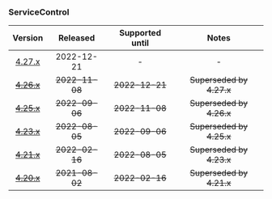 ### ServiceControl

| Version   | Released       | Supported until   | Notes                             |
|:---------:|:--------------:|:-----------------:|:---------------------------------:|
| [4.27.x](https://www.nuget.org/packages/Particular.PlatformSample.ServiceControl/4.27.4) | 2022-12-21     | -                 | -                                 |
| [~~4.26.x~~](https://www.nuget.org/packages/Particular.PlatformSample.ServiceControl/4.26.0) | ~~2022-11-08~~ | ~~2022-12-21~~    | ~~Superseded by 4.27.x~~          |
| [~~4.25.x~~](https://www.nuget.org/packages/Particular.PlatformSample.ServiceControl/4.25.2) | ~~2022-09-06~~ | ~~2022-11-08~~    | ~~Superseded by 4.26.x~~          |
| [~~4.23.x~~](https://www.nuget.org/packages/Particular.PlatformSample.ServiceControl/4.23.0) | ~~2022-08-05~~ | ~~2022-09-06~~    | ~~Superseded by 4.25.x~~          |
| [~~4.21.x~~](https://www.nuget.org/packages/Particular.PlatformSample.ServiceControl/4.21.8) | ~~2022-02-16~~ | ~~2022-08-05~~    | ~~Superseded by 4.23.x~~          |
| [~~4.20.x~~](https://www.nuget.org/packages/Particular.PlatformSample.ServiceControl/4.20.3) | ~~2021-08-02~~ | ~~2022-02-16~~    | ~~Superseded by 4.21.x~~          |

